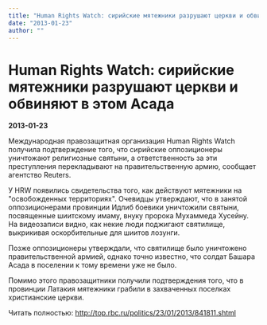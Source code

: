 ```yaml
---
title: "Human Rights Watch: cирийские мятежники разрушают церкви и обвиняют в этом Асада"
date: "2013-01-23"
author: ""
---
```


# Human Rights Watch: cирийские мятежники разрушают церкви и обвиняют в этом Асада

**2013-01-23** 

Международная правозащитная организация Human Rights Watch получила подтверждение того, что сирийские оппозиционеры уничтожают религиозные святыни, а ответственность за эти преступления перекладывают на правительственную армию, сообщает агентство Reuters.

У HRW появились свидетельства того, как действуют мятежники на "освобожденных территориях". Очевидцы утверждают, что в занятой оппозиционерами провинции Идлиб боевики уничтожили святыни, посвященные шиитскому имаму, внуку пророка Мухаммеда Хусейну. На видеозаписи видно, как некие люди поджигают святилище, выкрикивая оскорбительные для шиитов лозунги.

Позже оппозиционеры утверждали, что святилище было уничтожено правительственной армией, однако точно известно, что солдат Башара Асада в поселении к тому времени уже не было.

Помимо этого правозащитники получили подтверждения того, что в провинции Латакия мятежники грабили в захваченных поселках христианские церкви.

 

 Читать полностью: http://top.rbc.ru/politics/23/01/2013/841811.shtml
